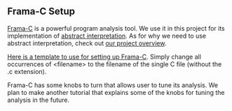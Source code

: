 ## Frama-C Setup

[Frama-C](https://frama-c.com/) is a powerful program analysis tool. We use it in this project for its implementation of [abstract interpretation](https://www.di.ens.fr/~cousot/AI/IntroAbsInt.html). As for why we need to use abstract interpretation, check out [our project overview](README.md).

[Here is a template to use for setting up Frama-C](GNUmakefile_template). Simply change all occurrences of \<filename\> to the filename of the single C file (without the .c extension). 



Frama-C has some knobs to turn that allows user to tune its analysis. We plan to make another tutorial that explains some of the knobs for tuning the analysis in the future.  
